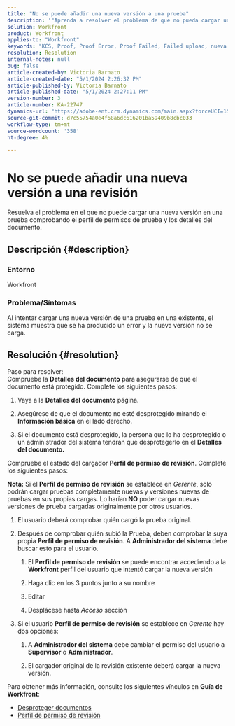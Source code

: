 ```yaml
---
title: "No se puede añadir una nueva versión a una prueba"
description: '"Aprenda a resolver el problema de que no pueda cargar una nueva versión de una prueba".'
solution: Workfront
product: Workfront
applies-to: "Workfront"
keywords: "KCS, Proof, Proof Error, Proof Failed, Failed upload, nueva versión, Workfront"
resolution: Resolution
internal-notes: null
bug: false
article-created-by: Victoria Barnato
article-created-date: "5/1/2024 2:26:32 PM"
article-published-by: Victoria Barnato
article-published-date: "5/1/2024 2:27:11 PM"
version-number: 3
article-number: KA-22747
dynamics-url: "https://adobe-ent.crm.dynamics.com/main.aspx?forceUCI=1&pagetype=entityrecord&etn=knowledgearticle&id=9cdc0dc9-c607-ef11-9f89-6045bd06eea5"
source-git-commit: d7c55754a0e4f68a6dc616201ba59409b8cbc033
workflow-type: tm+mt
source-wordcount: '358'
ht-degree: 4%

---
```


# No se puede añadir una nueva versión a una revisión


Resuelva el problema en el que no puede cargar una nueva versión en una prueba comprobando el perfil de permisos de prueba y los detalles del documento.

## Descripción {#description}


### <b>Entorno</b>

Workfront



### <b>Problema/Síntomas</b>

Al intentar cargar una nueva versión de una prueba en una existente, el sistema muestra que se ha producido un error y la nueva versión no se carga.


## Resolución {#resolution}

Paso para resolver:<br>
Compruebe la <b>Detalles del documento</b> para asegurarse de que el documento está protegido. Complete los siguientes pasos:

1. Vaya a la <b>Detalles del documento</b> página.


2. Asegúrese de que el documento no esté desprotegido mirando el <b>Información básica</b> en el lado derecho.


3. Si el documento está desprotegido, la persona que lo ha desprotegido o un administrador del sistema tendrán que desprotegerlo en el <b>Detalles del documento.</b>




Compruebe el estado del cargador <b>Perfil de permiso de revisión</b>. Complete los siguientes pasos:

<b>Nota:</b> Si el <b>Perfil de permiso de revisión</b> se establece en *Gerente*, solo podrán cargar pruebas completamente nuevas y versiones nuevas de pruebas en sus propias cargas. Lo harían <b>NO</b> poder cargar nuevas versiones de prueba cargadas originalmente por otros usuarios.

1. El usuario deberá comprobar quién cargó la prueba original.


2. Después de comprobar quién subió la Prueba, deben comprobar la suya propia <b>Perfil de permiso de revisión</b>. A <b>Administrador del sistema</b> debe buscar esto para el usuario.

   1. El <b>Perfil de permiso de revisión</b> se puede encontrar accediendo a la <b>Workfront</b> perfil del usuario que intentó cargar la nueva versión


   2. Haga clic en los 3 puntos junto a su nombre


   3. Editar


   4. Desplácese hasta *Acceso* sección


3. Si el usuario <b>Perfil de permiso de revisión</b> se establece en *Gerente* hay dos opciones:

   1. A <b>Administrador del sistema</b> debe cambiar el permiso del usuario a <b>Supervisor</b> o <b>Administrador</b>.


   2. El cargador original de la revisión existente deberá cargar la nueva versión.




Para obtener más información, consulte los siguientes vínculos en <b>Guía de Workfront</b>:

- [Desproteger documentos](https://experienceleague.adobe.com/docs/workfront/using/documents/manage-documents/check-out-documents.html)
- [Perfil de permiso de revisión](https://experienceleague.adobe.com/docs/workfront/using/review-and-approve-work/proofing/proofing-overview/permission-profiles.html)


